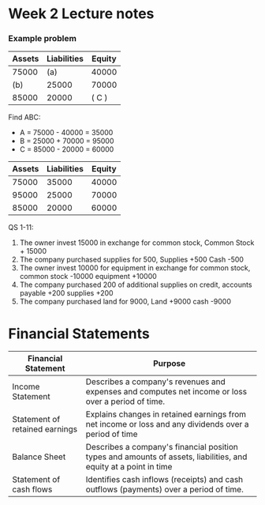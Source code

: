 # Week 2 Lecture notes

### Example problem
| Assets   | Liabilities    | Equity    |
|---------------- | --------------- | --------------- |
| 75000    | (a)    | 40000    |
| (b)    | 25000    | 70000    |
| 85000   | 20000   | ( C )   |

Find ABC:
- A = 75000 - 40000 = 35000
- B = 25000 + 70000 = 95000
- C = 85000 - 20000 = 60000


| Assets   | Liabilities    | Equity    |
|---------------- | --------------- | --------------- |
| 75000    | 35000    | 40000    |
| 95000    | 25000    | 70000    |
| 85000   | 20000   | 60000   |

QS 1-11:
1. The owner invest 15000 in exchange for common stock, Common Stock + 15000
2. The company purchased supplies for 500, Supplies +500 Cash -500
3. The owner invest 10000 for equipment in exchange for common stock, common stock -10000 equipment +10000
4. The company purchased 200 of additional supplies on credit, accounts payable +200 supplies +200
5. The company purchased land for 9000, Land +9000 cash -9000

# Financial Statements

| Financial Statement    | Purpose    |
|---------------- | --------------- |
| Income Statement | Describes a company's revenues and expenses and computes net income or loss over a period of time.    |
| Statement of retained earnings  | Explains changes in retained earnings from net income or loss and any dividends over a period of time    |
| Balance Sheet   | Describes a company's financial position types and amounts of assets, liabilities, and equity at a point in time   |
| Statement of cash flows   | Identifies cash inflows (receipts) and cash outflows (payments) over a period of time. |


